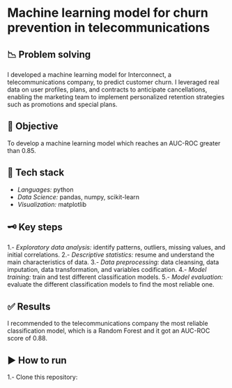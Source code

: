 # Machine learning model for churn prevention in telecommunications

## 📉 Problem solving
I developed a machine learning model for Interconnect, a telecommunications company, to predict customer churn. I leveraged real data on user profiles, plans, and contracts to anticipate cancellations, enabling the marketing team to implement personalized retention strategies such as promotions and special plans.

## 🎯 Objective
To develop a machine learning model which reaches an AUC-ROC greater than 0.85.

## 🚀 Tech stack
- *Languages:* python 
- *Data Science:* pandas, numpy, scikit-learn
- *Visualization:* matplotlib

## 🗝️ Key steps
1.- *Exploratory data analysis:* identify patterns, outliers, missing values, and initial correlations.
2.- *Descriptive statistics:* resume and understand the main characteristics of data.
3.- *Data preprocessing:* data cleansing, data imputation, data transformation, and variables codification.
4.- *Model training:* train and test different classification models.
5.- *Model evaluation:* evaluate the different classification models to find the most reliable one.

## ✅ Results
I recommended to the telecommunications company the most reliable classification model, which is a Random Forest and it got an AUC-ROC score of 0.88.

## ▶️ How to run
1.- Clone this repository:

